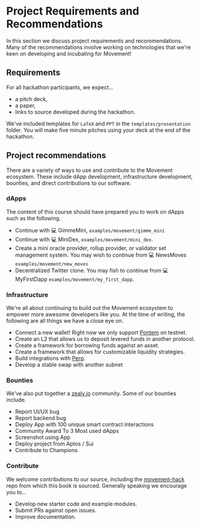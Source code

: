 # Project Requirements and Recommendations
In this section we discuss project requirements and recommendations. Many of the recommendations involve working on technologies that we're keen on developing and incubating for Movement!

## Requirements
For all hackathon participants, we expect...
- a pitch deck,
- a paper,
- links to source developed during the hackathon.
  
We've included templates for `LaTeX` and `PPT` in the `templates/presentation` folder. You will make five minute pitches using your deck at the end of the hackathon.

## Project recommendations
There are a variety of ways to use and contribute to the Movement ecosystem. These include dApp development, infrastructure development, bounties, and direct contributions to our software.

### dApps
The content of this course should have prepared you to work on dApps such as the following.
- Continue with 💻 GimmeMini, `examples/movement/gimme_mini`
- Continue with 💻 MiniDex, `examples/movement/mini_dex`.
- Create a mini oracle provider, rollup provider, or validator set management system. You may wish to continue from 💻 NewsMoves `examples/movement/new_moves`
- Decentralized Twitter clone. You may fish to continue from 💻 MyFirstDapp `examples/movement/my_first_dapp`.

### Infrastructure
We're all about continuing to build out the Movement ecosystem to empower more awesome developers like you. At the time of writing, the following are all things we have a close eye on.
- Connect a new wallet! Right now we only support [Pontem](https://pontem.network/) on testnet.
- Create an L2 that allows us to deposit levered funds in another protocol.
- Create a framework for borrowing funds against an asset.
- Create a framework that allows for customizable liquidity strategies.
- Build integrations with [Perp](https://docs.perp.com/).
- Develop a stable swap with another subnet

### Bounties
We've also put together a [zealy.io](zealy.io) community. Some of our bounties include.
- Report UI/UX bug
- Report backend bug
- Deploy App with 100 unique smart contract interactions 
- Community Award To 3 Most used dApps
- Screenshot using App
- Deploy project from Aptos / Sui 
- Contribute to Champions 

### Contribute
We welcome contributions to our source, including the [movement-hack](https://github.com/movemntdev/movement-hack) repo from which this book is sourced. Generally speaking we encourage you to...
- Develop new starter code and example modules.
- Submit PRs against open issues.
- Improve documentation.